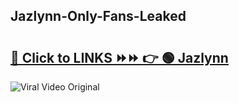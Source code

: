 
 ## Jazlynn-Only-Fans-Leaked

# <h2><a href="https://clipsfans.com/Jazlynn&ref=git">🔗 Click to LINKS ⏩⏩ 👉 🟢 Jazlynn </a></h2>

<a href="https://clipsfans.com/Jazlynn&ref=git" rel="nofollow" data-target="animated-image.originalLink"><img src="https://i.ibb.co.com/xMMVF88/686577567.gif" alt="Viral Video Original" style="max-width: 100%; display: inline-block;" data-target="animated-image.originalImage"></a>
